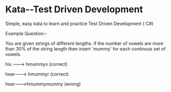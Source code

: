 # Kata--Test Driven Development
Simple, easy kata to learn and practice Test Driven Development ( C#)


Example Question:-

 You are given strings of different lengths. if the number of vowels are more than 30% of the string length then insert 'mummy' for each continous set of vowels.



his ---> hmummys      (correct)

hear---> hmummyr      (correct)

hear--->hmummymummy   (wrong)
